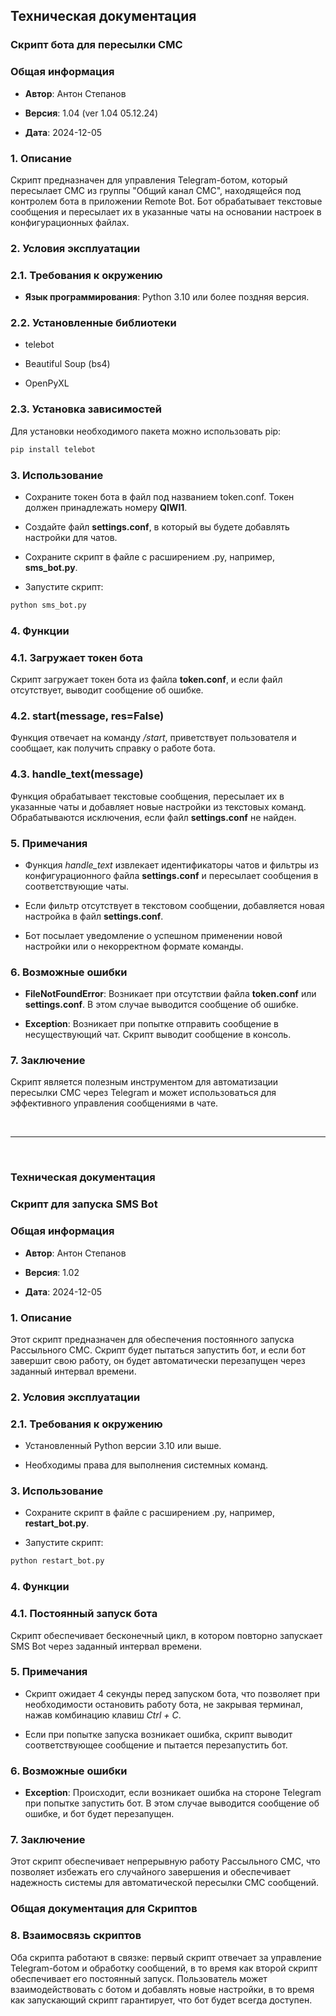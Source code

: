 ## Техническая документация

### Скрипт бота для пересылки СМС

### Общая информация

- **Автор**: Антон Степанов

- **Версия**: 1.04 (ver 1.04 05.12.24)

- **Дата**: 2024-12-05

### 1. Описание

Скрипт предназначен для управления Telegram-ботом, который пересылает СМС из группы "Общий канал СМС", находящейся под контролем бота в приложении Remote Bot. Бот обрабатывает текстовые сообщения и пересылает их в указанные чаты на основании настроек в конфигурационных файлах.

### 2. Условия эксплуатации
### 2.1. Требования к окружению

- **Язык программирования**: Python 3.10 или более поздняя версия.

### 2.2. Установленные библиотеки

- telebot

- Beautiful Soup (bs4)

- OpenPyXL

### 2.3. Установка зависимостей

Для установки необходимого пакета можно использовать pip:

```bash
pip install telebot
```

### 3. Использование

- Сохраните токен бота в файл под названием token.conf. Токен должен принадлежать номеру **QIWI1**.

- Создайте файл **settings.conf**, в который вы будете добавлять настройки для чатов.

- Сохраните скрипт в файле с расширением .py, например, **sms_bot.py**.

- Запустите скрипт:

```bash
python sms_bot.py
```

### 4. Функции

### 4.1. Загружает токен бота

Скрипт загружает токен бота из файла **token.conf**, и если файл отсутствует, выводит сообщение об ошибке.

### 4.2. start(message, res=False)

Функция отвечает на команду */start*, приветствует пользователя и сообщает, как получить справку о работе бота.

### 4.3. handle_text(message)

Функция обрабатывает текстовые сообщения, пересылает их в указанные чаты и добавляет новые настройки из текстовых команд. Обрабатываются исключения, если файл **settings.conf** не найден.

### 5. Примечания

- Функция *handle_text* извлекает идентификаторы чатов и фильтры из конфигурационного файла **settings.conf** и пересылает сообщения в соответствующие чаты.

- Если фильтр отсутствует в текстовом сообщении, добавляется новая настройка в файл **settings.conf**.

- Бот посылает уведомление о успешном применении новой настройки или о некорректном формате команды.

### 6. Возможные ошибки

- **FileNotFoundError**: Возникает при отсутствии файла **token.conf** или **settings.conf**. В этом случае выводится сообщение об ошибке.

- **Exception**: Возникает при попытке отправить сообщение в несуществующий чат. Скрипт выводит сообщение в консоль.

### 7. Заключение

Скрипт является полезным инструментом для автоматизации пересылки СМС через Telegram и может использоваться для эффективного управления сообщениями в чате.

<br>
<hr>
<br>

### Техническая документация

### Скрипт для запуска SMS Bot

### Общая информация

- **Автор**: Антон Степанов

- **Версия**: 1.02

- **Дата**: 2024-12-05

### 1. Описание

Этот скрипт предназначен для обеспечения постоянного запуска Рассыльного СМС. Скрипт будет пытаться запустить бот, и если бот завершит свою работу, он будет автоматически перезапущен через заданный интервал времени.

### 2. Условия эксплуатации

### 2.1. Требования к окружению

- Установленный Python версии 3.10 или выше.

- Необходимы права для выполнения системных команд.

### 3. Использование

- Сохраните скрипт в файле с расширением .py, например, **restart_bot.py**.

- Запустите скрипт:

```bash
python restart_bot.py
```

### 4. Функции

### 4.1. Постоянный запуск бота

Скрипт обеспечивает бесконечный цикл, в котором повторно запускает SMS Bot через заданный интервал времени.

### 5. Примечания

- Скрипт ожидает 4 секунды перед запуском бота, что позволяет при необходимости остановить работу бота, не закрывая терминал, нажав комбинацию клавиш *Ctrl + C*.

- Если при попытке запуска возникает ошибка, скрипт выводит соответствующее сообщение и пытается перезапустить бот.

### 6. Возможные ошибки

- **Exception**: Происходит, если возникает ошибка на стороне Telegram при попытке запустить бот. В этом случае выводится сообщение об ошибке, и бот будет перезапущен.

### 7. Заключение

Этот скрипт обеспечивает непрерывную работу Рассыльного СМС, что позволяет избежать его случайного завершения и обеспечивает надежность системы для автоматической пересылки СМС сообщений.



### Общая документация для Скриптов

### 8. Взаимосвязь скриптов

Оба скрипта работают в связке: первый скрипт отвечает за управление Telegram-ботом и обработку сообщений, в то время как второй скрипт обеспечивает его постоянный запуск. Пользователь может взаимодействовать с ботом и добавлять новые настройки, в то время как запускающий скрипт гарантирует, что бот будет всегда доступен.
